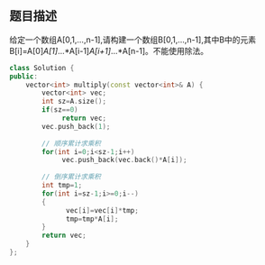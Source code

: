 ## 题目描述
给定一个数组A[0,1,...,n-1],请构建一个数组B[0,1,...,n-1],其中B中的元素B[i]=A[0]*A[1]*...*A[i-1]*A[i+1]*...*A[n-1]。不能使用除法。

```C++
class Solution {
public:
    vector<int> multiply(const vector<int>& A) {
        vector<int> vec;
        int sz=A.size();
        if(sz==0)
             return vec;
        vec.push_back(1);
        
        // 顺序累计求乘积
        for(int i=0;i<sz-1;i++)
             vec.push_back(vec.back()*A[i]);
        
        // 倒序累计求乘积
        int tmp=1;
        for(int i=sz-1;i>=0;i--)
        {
              vec[i]=vec[i]*tmp;
              tmp=tmp*A[i];
        }
        return vec;
    }
};
```